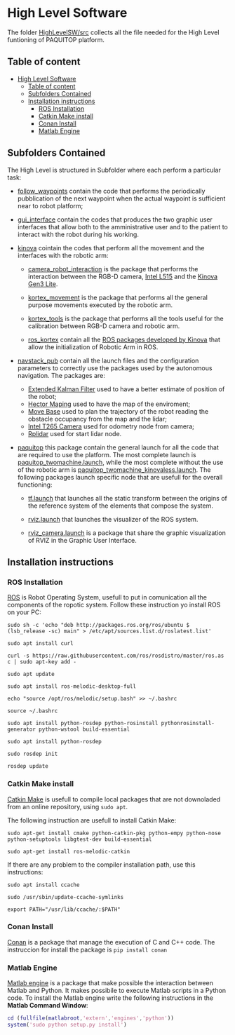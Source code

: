 # High Level Software

The folder [HighLevelSW/src](https://github.com/Seromedises/dot-paquitop/tree/main/HighLevelSW/src) collects all the file needed for the High Level funtioning of PAQUITOP platform.

## Table of content

- [High Level Software](#high-level-software)
  - [Table of content](#table-of-content)
  - [Subfolders Contained](#subfolders-contained)
  - [Installation instructions](#installation-instructions)
    - [ROS Installation](#ros-installation)
    - [Catkin Make install](#catkin-make-install)
    - [Conan Install](#conan-install)
    - [Matlab Engine](#matlab-engine)

## Subfolders Contained

The High Level is structured in Subfolder where each perform a particular task:

- [follow_waypoints](src/follow_waypoints) contain the code that performs the periodically pubblication of the next waypoint when the actual waypoint is sufficient near to robot platform;
- [gui_interface](src/gui_interface) contain the codes that produces the two graphic user interfaces that allow both to the amministrative user and to the patient to interact with the robot during his working.
- [kinova](src/kinova) cointain the codes that perform all the movement and the interfaces with the robotic arm:

  - [camera_robot_interaction](src/kinova/camera_robot_interaction/) is the package that performs the interaction between the RGB-D camera, [Intel L515](https://www.intelrealsense.com/lidar-camera-l515/) and the [Kinova Gen3 Lite](https://www.kinovarobotics.com/product/gen3-lite-robots).

  - [kortex_movement](src/kinova/kortex_movement/) is the package that performs all the general purpose movements executed by the robotic arm.

  - [kortex_tools](src/kinova/kortex_tools/) is the package that performs all the tools useful for the calibration between RGB-D camera and robotic arm.
  
  - [ros_kortex](src/kinova/ros_kortex/) contain all the [ROS packages developed by Kinova](https://github.com/Kinovarobotics/ros_kortex) that allow the initialization of Robotic Arm in ROS.

- [navstack_pub](src/navstack_pub) contain all the launch files and the configuration parameters to correctly use the packages used by the autonomous navigation. The packages are:
  - [Extended Kalman Filter](http://wiki.ros.org/robot_pose_ekf) used to have a better estimate of position of the robot;
  - [Hector Maping](http://wiki.ros.org/hector_mapping) used to have the map of the enviroment;
  - [Move Base](http://wiki.ros.org/move_base) used to plan the trajectory of the robot reading the obstacle occupancy from the map and the lidar;
  - [Intel T265 Camera](http://wiki.ros.org/realsense2_camera) used for odometry node from camera;
  - [Rplidar](http://wiki.ros.org/rplidar) used for start lidar node.

- [paquitop](src/paquitop) this package contain the general launch for all the code that are required to use the platform. The most complete launch is [paquitop_twomachine.launch](src/paquitop/launch/paquitop_twomachine.launch), while the most complete without the use of the robotic arm is [paquitop_twomachine_kinovaless.launch](src/paquitop/launch/paquitop_twomachine_kinovaless.launch). The following packages launch specific node that are usefull for the overall functioning:

  - [tf.launch](src/paquitop/launch/tf.launch) that launches all the static transform between the origins of the reference system of the elements that compose the system.
  
  - [rviz.launch](src/paquitop/launch/rviz.launch) that launches the visualizer of the ROS system.
  
  - [rviz_camera.launch](src/paquitop/launch/rviz_camera.launch) is a package that share the graphic visualization of RVIZ in the Graphic User Interface.

## Installation instructions

### ROS Installation

[ROS](http://wiki.ros.org/) is Robot Operating System, usefull to put in comunication all the components of the ropotic system.
Follow these instruction yo install ROS on your PC:

```text
sudo sh -c 'echo "deb http://packages.ros.org/ros/ubuntu $ (lsb_release -sc) main" > /etc/apt/sources.list.d/roslatest.list'

sudo apt install curl

curl -s https://raw.githubusercontent.com/ros/rosdistro/master/ros.as c | sudo apt-key add -

sudo apt update

sudo apt install ros-melodic-desktop-full

echo "source /opt/ros/melodic/setup.bash" >> ~/.bashrc

source ~/.bashrc

sudo apt install python-rosdep python-rosinstall pythonrosinstall-generator python-wstool build-essential

sudo apt install python-rosdep

sudo rosdep init

rosdep update
```

### Catkin Make install

[Catkin Make](wiki.ros.org/catkin) is usefull to compile local packages that are not downoladed from an online repository, using  `sudo apt`.

The following instruction are usefull to install Catkin Make:

```text
sudo apt-get install cmake python-catkin-pkg python-empy python-nose python-setuptools libgtest-dev build-essential

sudo apt-get install ros-melodic-catkin
```

If there are any problem to the compiler installation path, use this instructions:

```text
sudo apt install ccache

sudo /usr/sbin/update-ccache-symlinks

export PATH="/usr/lib/ccache/:$PATH"
```

### Conan Install

[Conan](https://pypi.org/project/conan/) is a package that manage the execution of C and C++ code.
The instruccion for install the package is `pip install conan`

### Matlab Engine

[Matlab engine](https://it.mathworks.com/help/matlab/matlab-engine-for-python.html) is a package that make possible the interaction between Matlab and Python. It makes possibile to execute Matlab scripts in a Python code.
To install the Matlab engine write the following instructions in the **Matlab Command Window**:

```matlab
cd (fullfile(matlabroot,'extern','engines','python'))
system('sudo python setup.py install')
```
